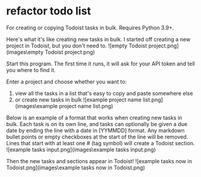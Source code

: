 # refactor todo list

For creating or copying Todoist tasks in bulk. Requires Python 3.9+.

Here's what it's like creating new tasks in bulk. I started off creating a new project in Todoist, but you don't need to.
![empty Todoist project.png](images\empty Todoist project.png)

Start this program. The first time it runs, it will ask for your API token and tell you where to find it.

Enter a project and choose whether you want to:
1. view all the tasks in a list that's easy to copy and paste somewhere else
2. or create new tasks in bulk
![example project name list.png](images\example project name list.png)

Below is an example of a format that works when creating new tasks in bulk. Each task is on its own line, and tasks can optionally be given a due date by ending the line with a date in [YYMMDD] format. Any markdown bullet points or empty checkboxes at the start of the line will be removed. Lines that start with at least one # (tag symbol) will create a Todoist section.
![example tasks input.png](images\example tasks input.png)

Then the new tasks and sections appear in Todoist!
![example tasks now in Todoist.png](images\example tasks now in Todoist.png)
